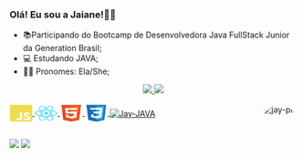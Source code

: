 
 ### Olá! Eu sou a Jaiane!👋🏻
<div>
  <ul>
    <li>
     📚Participando do Bootcamp de Desenvolvedora Java FullStack Junior da Generation Brasil; 
    </li>
    <li>
      💻 Estudando JAVA;
    </li>  
    <li>
      👩🏻 Pronomes: Ela/She;
    </li>
  </ul>
 </div>


<div align="center">
  <a href="https://github.com/jaianeoliv">
  <img height="150cm" src="https://github-readme-stats.vercel.app/api?username=jaianeoliv&show_icons=true&theme=dracula&include_all_commits=true&count_private=true)](https://github.com/jaianeoliv/github-readme-stats"/>
  <img height="150em" src="https://github-readme-stats.vercel.app/api/top-langs/?username=jaianeoliv&layout=compact&langs_count=7&theme=dracula"/>
</div>

 

 
 
  <div style="display: inline_block"><br>
  <img align="center" alt="Jay-Js" height="30" width="40" src="https://raw.githubusercontent.com/devicons/devicon/master/icons/javascript/javascript-plain.svg">
  <img align="center" alt="Jay-React" height="30" width="40" src="https://raw.githubusercontent.com/devicons/devicon/master/icons/react/react-original.svg">
  <img align="center" alt="Jay-HTML" height="30" width="40" src="https://raw.githubusercontent.com/devicons/devicon/master/icons/html5/html5-original.svg">
  <img align="center" alt="Jay-CSS" height="30" width="40" src="https://raw.githubusercontent.com/devicons/devicon/master/icons/css3/css3-original.svg">
  <img align="center" alt="Jay-JAVA" height="30" width="40" src="https://cdn.jsdelivr.net/gh/devicons/devicon/icons/java/java-original.svg">
  <img align="right" alt="jay-pic" height="150" style="border-radius:50px;" src="https://cdn.discordapp.com/attachments/942563992751202314/968263390730539058/output-onlinegiftools.gif">    
  </div>

 ##
 <div>
  
  <a href = "mailto:jaiane.liv02@gmail.com"><img src="https://img.shields.io/badge/Gmail-D14836?style=for-the-badge&logo=gmail&logoColor=white" target="_blank"></a>
  <a href="https://www.linkedin.com/in/jaiane-oliveira-8a94a2231" target="_blank"><img src="https://img.shields.io/badge/-LinkedIn-%230077B5?style=for-the-badge&logo=linkedin&logoColor=white" target="_blank"></a> 
  
        
